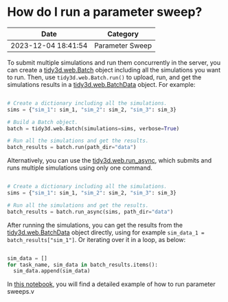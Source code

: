 # How do I run a parameter sweep?

| Date       | Category    |
|------------|-------------|
| 2023-12-04 18:41:54 | Parameter Sweep |


To submit multiple simulations and run them concurrently in the server, you can create a <a target="_blank" rel="noopener" href="https://docs.flexcompute.com/projects/tidy3d/en/latest/api/_autosummary/tidy3d.web.Batch.html#tidy3d.web.Batch">tidy3d.web.Batch</a> object including all the simulations you want to run. Then, use <code>tidy3d.web.Batch.run()</code> to upload, run, and get the simulations results in a <a target="_blank" rel="noopener" href="https://docs.flexcompute.com/projects/tidy3d/en/latest/api/_autosummary/tidy3d.web.BatchData.html#tidy3d.web.BatchData">tidy3d.web.BatchData</a> object. For example:



```python

# Create a dictionary including all the simulations.
sims = {"sim_1": sim_1, "sim_2": sim_2, "sim_3": sim_3}

# Build a Batch object.
batch = tidy3d.web.Batch(simulations=sims, verbose=True)

# Run all the simulations and get the results.
batch_results = batch.run(path_dir="data")

```



Alternatively, you can use the <a target="_blank" rel="noopener" href="https://docs.flexcompute.com/projects/tidy3d/en/latest/api/_autosummary/tidy3d.web.run_async.html#tidy3d.web.run_async">tidy3d.web.run_async</a>, which submits and runs multiple simulations using only one command. 



```python

# Create a dictionary including all the simulations.
sims = {"sim_1": sim_1, "sim_2": sim_2, "sim_3": sim_3}

# Run all the simulations and get the results.
batch_results = batch.run_async(sims, path_dir="data")

```

After running the simulations, you can get the results from the <a target="_blank" rel="noopener" href="https://docs.flexcompute.com/projects/tidy3d/en/latest/api/_autosummary/tidy3d.web.BatchData.html#tidy3d.web.BatchData">tidy3d.web.BatchData</a> object directly, using for example  <code>sim_data_1 = batch_results["sim_1"]</code>. Or iterating over it in a loop, as below:

```python

sim_data = []
for task_name, sim_data in batch_results.items():
  sim_data.append(sim_data)

```

In <a href="https://www.flexcompute.com/tidy3d/examples/notebooks/ParameterScan/">this notebook</a>, you will find a detailed example of how to run parameter sweeps.v
